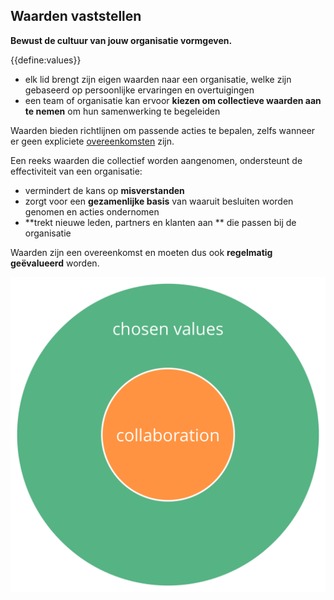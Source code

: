 ## Waarden vaststellen

**Bewust de cultuur van jouw organisatie vormgeven.**

{{define:values}}

- elk lid brengt zijn eigen waarden naar een organisatie, welke zijn gebaseerd op persoonlijke ervaringen en overtuigingen
- een team of organisatie kan ervoor **kiezen om collectieve waarden aan te nemen** om hun samenwerking te begeleiden

Waarden bieden richtlijnen om passende acties te bepalen, zelfs wanneer er geen expliciete [overeenkomsten](glossary:agreement) zijn.

Een reeks waarden die collectief worden aangenomen, ondersteunt de effectiviteit van een organisatie:

- vermindert de kans op **misverstanden**
- zorgt voor een **gezamenlijke basis** van waaruit besluiten worden genomen en acties ondernomen
- **trekt nieuwe leden, partners en klanten aan ** die passen bij de organisatie

Waarden zijn een overeenkomst en moeten dus ook **regelmatig geëvalueerd** worden.

![Gekozen waarden definiëren de kaders voor samenwerking](img/collaboration-values/chosen-values.png)